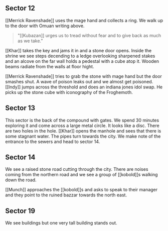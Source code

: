 ## Sector 12

[[Merrick Ravenshade]] uses the mage hand and collects a ring. We walk up to the door with Omuan writing above. 

> "[[Kubazan]] urges us to tread without fear and to give back as much as we take.”

[[Khar]] takes the key and jams it in and a stone door opens. Inside the shrine we see steps decending to a ledge overlooking sharpened stakes and an alcove on the far wall holds a pedestal with a cube atop it. Wooden beams radiate from the walls at floor hight.

[[Merrick Ravenshade]] tries to grab the stone with mage hand but the door smashes shut. A wave of poison leaks out and we almost get poisoned. [[Indy]] jumps across the threshold and does an indiana jones idol swap. He picks up the stone cube with iconography of the Froghemoth.

## Sector 13

This sector is the back of the compound with gates. We spend 30 minutes exploring it and come across a large metal circle. It looks like a disc. There are two holes in the hole. [[Khar]] opens the manhole and sees that there is some stagnant water. The pipes turn towards the city. We make note of the entrance to the sewers and head to sector 14.

## Sector 14

We see a raised stone road cutting through the city. There are noises coming from the northern road and we see a group of [[kobold]]s walking down the road. 

[[Munch]] approaches the [[kobold]]s and asks to speak to their manager and they point to the ruined bazzar towards the north east.

## Sector 19

We see buildings but one very tall building stands out.